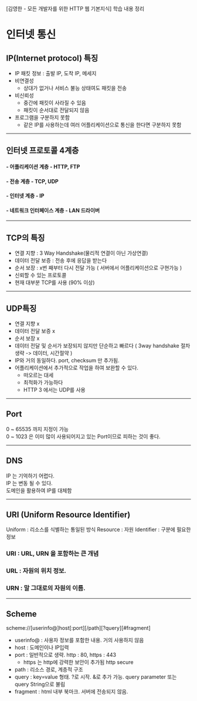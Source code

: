 [김영한 - 모든 개발자를 위한 HTTP 웹 기본지식] 학습 내용 정리
# 인터넷 통신
## IP(Internet protocol) 특징
- IP 패킷 정보 : 출발 IP, 도착 IP, 메세지
- 비연결성
    - 상대가 없거나 서비스 불능 상태여도 패킷을 전송
- 비신뢰성
    - 중간에 패킷이 사라질 수 있음
    - 패킷이 순서대로 전달되지 않음
- 프로그램을 구분하지 못함
    - 같은 IP를 사용하는데 여러 어플리케이션으로 통신을 한다면 구분하지 못함
___
## 인터넷 프로토콜 4계층
#### - 어플리케이션 계층 - HTTP, FTP
#### - 전송 계층 - TCP, UDP
#### - 인터넷 계층 - IP
#### - 네트워크 인터페이스 계층 - LAN 드라이버
___
## TCP의 특징
- 연결 지향 : 3 Way Handshake(물리적 연결이 아닌 가상연결)
- 데이터 전달 보증 : 전송 후에 응답을 받는다
- 순서 보장 : x번 째부터 다시 전달 가능 ( 서버에서 어플리케이션으로 구현가능 )
- 신뢰할 수 있는 프로토콜
- 현재 대부분 TCP를 사용 (90% 이상)
___
## UDP특징
- 연결 지향 x
- 데이터 전달 보증 x
- 순서 보장 x
- 데이터 전달 및 순서가 보장되지 않지만 단순하고 빠르다 ( 3way handshake 절차 생략 -> 데이터, 시간절약 )
- IP와 거의 동일하다. port, checksum 만 추가됨.
- 어플리케이션에서 추가적으로 작업을 하여 보완할 수 있다.
    - 떠오르는 대세
    - 최적화가 가능하다
    - HTTP 3 에서는 UDP를 사용
___
## Port
0 ~ 65535 까지 지정이 가능   
0 ~ 1023 은 이미 많이 사용되어지고 있는 Port이므로 피하는 것이 좋다.
___
## DNS
IP 는 기억하기 어렵다.  
IP 는 변동 될 수 있다.  
도메인을 활용하여 IP를 대체함
___
## URI (Uniform Resource Identifier)
Uniform : 리소스를 식별하는 통일된 방식 
Resource : 자원 
Identifier : 구분에 필요한 정보
### URI : URL, URN 을 포함하는 큰 개념
### URL : 자원의 위치 정보.
### URN : 말 그대로의 자원의 이름. 
___
## Scheme
scheme://[userinfo@]host[:port][/path][?query][#fragment]   
- userinfo@ : 사용자 정보를 포함한 내용. 거의 사용하지 않음
- host : 도메인이나 IP입력
- port : 일반적으로 생략. http : 80, https : 443
    - https 는 http에 강력한 보안이 추가됨 http secure
- path : 리소스 경로, 계층적 구조
- query : key=value 형태. ?로 시작. &로 추가 가능. query parameter 또는 query String으로 불림
- fragment : html 내부 북마크. 서버에 전송되지 않음. 